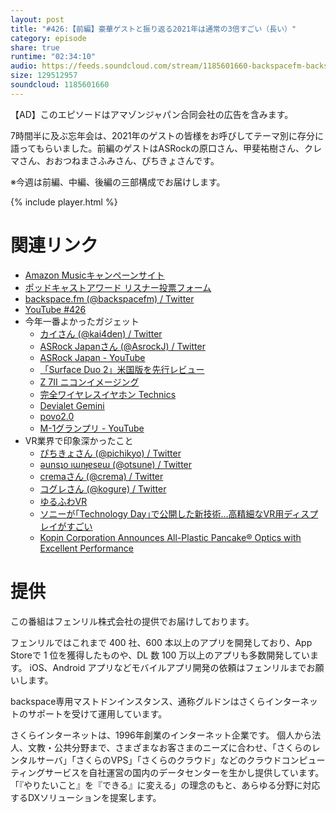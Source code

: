 ```yaml
---
layout: post
title: "#426:【前編】豪華ゲストと振り返る2021年は通常の3倍すごい（長い）"
category: episode
share: true
runtime: "02:34:10"
audio: https://feeds.soundcloud.com/stream/1185601660-backspacefm-backspacefm-426-1.mp3
size: 129512957
soundcloud: 1185601660
---
```


【AD】このエピソードはアマゾンジャパン合同会社の広告を含みます。

7時間半に及ぶ忘年会は、2021年のゲストの皆様をお呼びしてテーマ別に存分に語ってもらいました。前編のゲストはASRockの原口さん、甲斐祐樹さん、クレマさん、おおつねまさふみさん、ぴちきょさんです。

※今週は前編、中編、後編の三部構成でお届けします。


{% include player.html %}

# 関連リンク
* [Amazon Musicキャンペーンサイト](https://amazon.co.jp/back)
* [ポッドキャストアワード リスナー投票フォーム](https://ssl.1242.com/aplform/form/aplform.php?fcode=jpa2021_listener)
* [backspace.fm (@backspacefm) / Twitter](https://twitter.com/backspacefm)
* [YouTube #426](https://note.com/backspacefm/n/nc40a0aec7340)
* 今年一番よかったガジェット
  * [カイさん (@kai4den) / Twitter](https://twitter.com/kai4den)
  * [ASRock Japanさん (@AsrockJ) / Twitter](https://twitter.com/AsrockJ)
  * [ASRock Japan - YouTube](https://www.youtube.com/channel/UCKF5a-oFD9fuwheuos30y2w)
  * [「Surface Duo 2」米国版を先行レビュー](https://pc.watch.impress.co.jp/docs/column/hothot/1369590.html)
  * [Z 7II ニコンイメージング](https://www.nikon-image.com/products/mirrorless/lineup/z_7_2/)
  * [完全ワイヤレスイヤホン Technics](https://jp.technics.com/tws/campaign/2021tw_cp.html)
  * [Devialet Gemini](https://www.devialet.com/ja-jp/true-wireless-earbuds/gemini/)
  * [povo2.0](https://povo.jp/spec/)
  * [M-1グランプリ - YouTube](https://www.youtube.com/c/m1grandprix)
* VR業界で印象深かったこと
  * [ぴちきょさん (@pichikyo) / Twitter](https://twitter.com/pichikyo)
  * [ǝunsʇo ıɯnɟɐsɐɯ (@otsune) / Twitter](https://twitter.com/otsune)
  * [cremaさん (@crema) / Twitter](https://twitter.com/crema)
  * [コグレさん (@kogure) / Twitter](https://twitter.com/kogure)
  * [ゆるふわVR](https://www.yuruvr.com/)
  * [ソニーが｢Technology Day｣で公開した新技術…高精細なVR用ディスプレイがすごい](https://www.businessinsider.jp/post-247577)
  * [Kopin Corporation Announces All-Plastic Pancake® Optics with Excellent Performance](https://www.kopin.com/kopin-corporation-announces-all-plastic-pancake-optics-with-excellent-performance/)

# 提供

この番組はフェンリル株式会社の提供でお届けしております。

フェンリルではこれまで 400 社、600 本以上のアプリを開発しており、App Storeで 1 位を獲得したものや、DL 数 100 万以上のアプリも多数開発しています。
iOS、Android アプリなどモバイルアプリ開発の依頼はフェンリルまでお願いします。

backspace専用マストドンインスタンス、通称グルドンはさくらインターネットのサポートを受けて運用しています。

さくらインターネットは、1996年創業のインターネット企業です。 
個人から法人、文教・公共分野まで、さまざまなお客さまのニーズに合わせ、「さくらのレンタルサーバ」「さくらのVPS」「さくらのクラウド」などのクラウドコンピューティングサービスを自社運営の国内のデータセンターを生かし提供しています。
「『やりたいこと』を『できる』に変える」の理念のもと、あらゆる分野に対応するDXソリューションを提案します。
